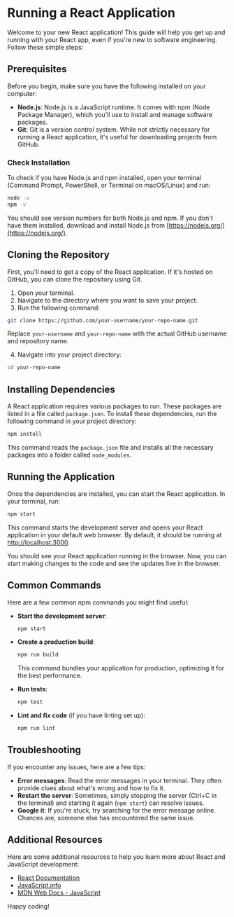 # Running a React Application

Welcome to your new React application! This guide will help you get up and running with your React app, even if you're new to software engineering. Follow these simple steps:

## Prerequisites

Before you begin, make sure you have the following installed on your computer:

- **Node.js**: Node.js is a JavaScript runtime. It comes with npm (Node Package Manager), which you'll use to install and manage software packages.
- **Git**: Git is a version control system. While not strictly necessary for running a React application, it's useful for downloading projects from GitHub.

### Check Installation

To check if you have Node.js and npm installed, open your terminal (Command Prompt, PowerShell, or Terminal on macOS/Linux) and run:

```sh
node -v
npm -v
```

You should see version numbers for both Node.js and npm. If you don't have them installed, download and install Node.js from [https://nodejs.org/](https://nodejs.org/).

## Cloning the Repository

First, you'll need to get a copy of the React application. If it's hosted on GitHub, you can clone the repository using Git.

1. Open your terminal.
2. Navigate to the directory where you want to save your project.
3. Run the following command:

```sh
git clone https://github.com/your-username/your-repo-name.git
```

Replace `your-username` and `your-repo-name` with the actual GitHub username and repository name.

4. Navigate into your project directory:

```sh
cd your-repo-name
```

## Installing Dependencies

A React application requires various packages to run. These packages are listed in a file called `package.json`. To install these dependencies, run the following command in your project directory:

```sh
npm install
```

This command reads the `package.json` file and installs all the necessary packages into a folder called `node_modules`.

## Running the Application

Once the dependencies are installed, you can start the React application. In your terminal, run:

```sh
npm start
```

This command starts the development server and opens your React application in your default web browser. By default, it should be running at [http://localhost:3000](http://localhost:3000).

You should see your React application running in the browser. Now, you can start making changes to the code and see the updates live in the browser.

## Common Commands

Here are a few common npm commands you might find useful:

- **Start the development server**:

  ```sh
  npm start
  ```

- **Create a production build**:

  ```sh
  npm run build
  ```

  This command bundles your application for production, optimizing it for the best performance.

- **Run tests**:

  ```sh
  npm test
  ```

- **Lint and fix code** (if you have linting set up):

  ```sh
  npm run lint
  ```

## Troubleshooting

If you encounter any issues, here are a few tips:

- **Error messages**: Read the error messages in your terminal. They often provide clues about what's wrong and how to fix it.
- **Restart the server**: Sometimes, simply stopping the server (Ctrl+C in the terminal) and starting it again (`npm start`) can resolve issues.
- **Google it**: If you're stuck, try searching for the error message online. Chances are, someone else has encountered the same issue.

## Additional Resources

Here are some additional resources to help you learn more about React and JavaScript development:

- [React Documentation](https://reactjs.org/docs/getting-started.html)
- [JavaScript.info](https://javascript.info/)
- [MDN Web Docs - JavaScript](https://developer.mozilla.org/en-US/docs/Web/JavaScript)

Happy coding!
